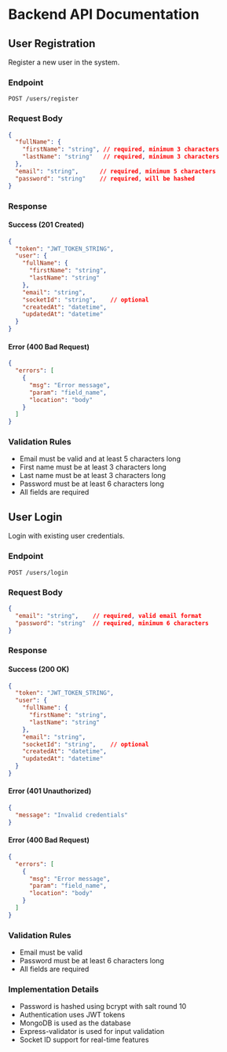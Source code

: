 # Backend API Documentation

## User Registration
Register a new user in the system.

### Endpoint
```
POST /users/register
```

### Request Body
```json
{
  "fullName": {
    "firstName": "string", // required, minimum 3 characters
    "lastName": "string"   // required, minimum 3 characters
  },
  "email": "string",      // required, minimum 5 characters
  "password": "string"    // required, will be hashed
}
```

### Response

#### Success (201 Created)
```json
{
  "token": "JWT_TOKEN_STRING",
  "user": {
    "fullName": {
      "firstName": "string",
      "lastName": "string"
    },
    "email": "string",
    "socketId": "string",    // optional
    "createdAt": "datetime",
    "updatedAt": "datetime"
  }
}
```

#### Error (400 Bad Request)
```json
{
  "errors": [
    {
      "msg": "Error message",
      "param": "field_name",
      "location": "body"
    }
  ]
}
```

### Validation Rules
- Email must be valid and at least 5 characters long
- First name must be at least 3 characters long
- Last name must be at least 3 characters long
- Password must be at least 6 characters long
- All fields are required

## User Login
Login with existing user credentials.

### Endpoint
```
POST /users/login
```

### Request Body
```json
{
  "email": "string",    // required, valid email format
  "password": "string"  // required, minimum 6 characters
}
```

### Response

#### Success (200 OK)
```json
{
  "token": "JWT_TOKEN_STRING",
  "user": {
    "fullName": {
      "firstName": "string",
      "lastName": "string"
    },
    "email": "string",
    "socketId": "string",    // optional
    "createdAt": "datetime",
    "updatedAt": "datetime"
  }
}
```

#### Error (401 Unauthorized)
```json
{
  "message": "Invalid credentials"
}
```

#### Error (400 Bad Request)
```json
{
  "errors": [
    {
      "msg": "Error message",
      "param": "field_name",
      "location": "body"
    }
  ]
}
```

### Validation Rules
- Email must be valid
- Password must be at least 6 characters long
- All fields are required

### Implementation Details
- Password is hashed using bcrypt with salt round 10
- Authentication uses JWT tokens
- MongoDB is used as the database
- Express-validator is used for input validation
- Socket ID support for real-time features
